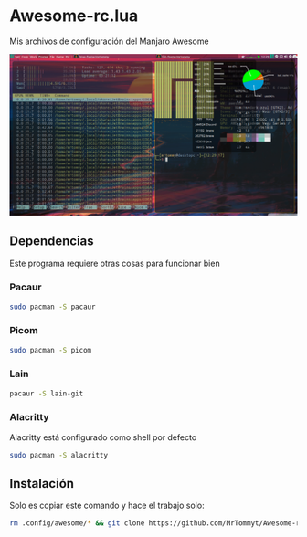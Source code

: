 # Awesome-rc.lua
Mis archivos de configuración del Manjaro Awesome
<p align="center">
 <img src="https://github.com/MrTommyt/Awesome-rc.lua/blob/master/2020-08-30-122925_1366x768_scrot.png">
</p>

## Dependencias
Este programa requiere otras cosas para funcionar bien

### Pacaur
```bash
sudo pacman -S pacaur
```

### Picom
```bash
sudo pacman -S picom
```

### Lain
```bash
pacaur -S lain-git
```

### Alacritty
Alacritty está configurado como shell por defecto
```bash
sudo pacman -S alacritty
```


## Instalación
Solo es copiar este comando y hace el trabajo solo:

```bash
rm .config/awesome/* && git clone https://github.com/MrTommyt/Awesome-rc.lua.git .config/awesome/
```
